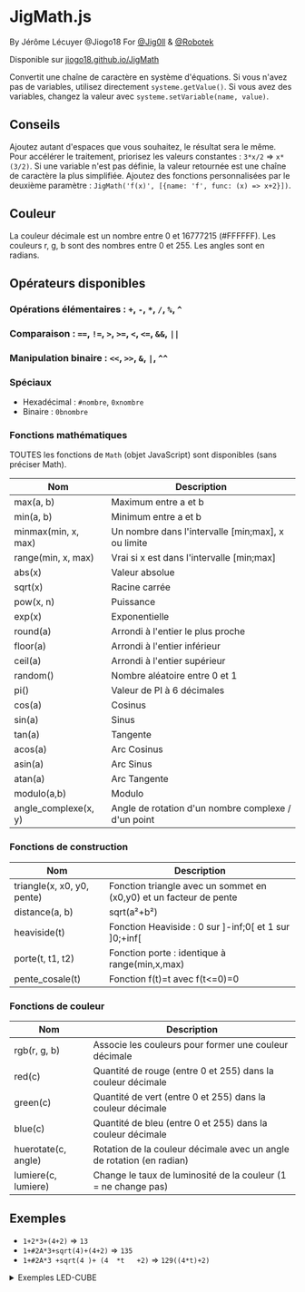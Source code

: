 # JigMath.js

By Jérôme Lécuyer @Jiogo18
For [@Jig0ll](https://github.com/Jiogo18/jig0ll) & [@Robotek](https://github.com/Robotek-Orleans/Led-Cube)

Disponible sur [jiogo18.github.io/JigMath](https://jiogo18.github.io/JigMath/)

Convertit une chaîne de caractère en système d'équations.
Si vous n'avez pas de variables, utilisez directement `systeme.getValue()`.
Si vous avez des variables, changez la valeur avec `systeme.setVariable(name, value)`.

## Conseils

Ajoutez autant d'espaces que vous souhaitez, le résultat sera le même.
Pour accélérer le traitement, priorisez les valeurs constantes : `3*x/2` => `x*(3/2)`.
Si une variable n'est pas définie, la valeur retournée est une chaîne de caractère la plus simplifiée.
Ajoutez des fonctions personnalisées par le deuxième paramètre : `JigMath('f(x)', [{name: 'f', func: (x) => x+2}])`.

## Couleur

La couleur décimale est un nombre entre 0 et 16777215 (#FFFFFF).
Les couleurs r, g, b sont des nombres entre 0 et 255.
Les angles sont en radians.

## Opérateurs disponibles

### Opérations élémentaires : `+`, `-`, `*`, `/`, `%`, `^`
### Comparaison : `==`, `!=`, `>`, `>=`, `<`, `<=`, `&&`, `||`
### Manipulation binaire : `<<`, `>>`, `&`, `|`, `^^`
### Spéciaux
- Hexadécimal : `#nombre`, `0xnombre`
- Binaire : `0bnombre`

### Fonctions mathématiques

TOUTES les fonctions de `Math` (objet JavaScript) sont disponibles (sans préciser Math).

| Nom                  | Description                                         |
| -------------------- | --------------------------------------------------- |
| max(a, b)            | Maximum entre a et b                                |
| min(a, b)            | Minimum entre a et b                                |
| minmax(min, x, max)  | Un nombre dans l'intervalle [min;max], x ou limite  |
| range(min, x, max)   | Vrai si x est dans l'intervalle [min;max]           |
| abs(x)               | Valeur absolue                                      |
| sqrt(x)              | Racine carrée                                       |
| pow(x, n)            | Puissance                                           |
| exp(x)               | Exponentielle                                       |
| round(a)             | Arrondi à l'entier le plus proche                   |
| floor(a)             | Arrondi à l'entier inférieur                        |
| ceil(a)              | Arrondi à l'entier supérieur                        |
| random()             | Nombre aléatoire entre 0 et 1                       |
| pi()                 | Valeur de PI à 6 décimales                          |
| cos(a)               | Cosinus                                             |
| sin(a)               | Sinus                                               |
| tan(a)               | Tangente                                            |
| acos(a)              | Arc Cosinus                                         |
| asin(a)              | Arc Sinus                                           |
| atan(a)              | Arc Tangente                                        |
| modulo(a,b)          | Modulo                                              |
| angle_complexe(x, y) | Angle de rotation d'un nombre complexe / d'un point |

### Fonctions de construction
| Nom                        | Description                                                        |
| -------------------------- | ------------------------------------------------------------------ |
| triangle(x, x0, y0, pente) | Fonction triangle avec un sommet en (x0,y0) et un facteur de pente |
| distance(a, b)             | sqrt(a²+b²)                                                        |
| heaviside(t)               | Fonction Heaviside : 0 sur ]-inf;0[ et 1 sur ]0;+inf[              |
| porte(t, t1, t2)           | Fonction porte : identique à range(min,x,max)                      |
| pente_cosale(t)            | Fonction f(t)=t avec f(t<=0)=0                                     |

### Fonctions de couleur
| Nom                 | Description                                                           |
| ------------------- | --------------------------------------------------------------------- |
| rgb(r, g, b)        | Associe les couleurs pour former une couleur décimale                 |
| red(c)              | Quantité de rouge (entre 0 et 255) dans la couleur décimale           |
| green(c)            | Quantité de vert (entre 0 et 255) dans la couleur décimale            |
| blue(c)             | Quantité de bleu (entre 0 et 255) dans la couleur décimale            |
| huerotate(c, angle) | Rotation de la couleur décimale avec un angle de rotation (en radian) |
| lumiere(c, lumiere) | Change le taux de luminosité de la couleur (1 = ne change pas)        |


## Exemples
* `1+2*3+(4+2)` ⇒ `13`
* `1+#2A*3+sqrt(4)+(4+2)` ⇒ `135`
* `1+#2A*3 +sqrt(4 )+ (4  *t   +2)` ⇒ `129((4*t)+2)`

<details><summary>Exemples LED-CUBE</summary>
<p>
(Si tMax n'est pas précisé, utilisez le nombre d'images importées)

### Couleur unie (cyan)
`#00FFFF`, `tMax = 1`

### Nuances de gris
`rgb(t*255/10,t*255/10,t*255/10)`, `tMax = 10`
`lumiere(#FFFFFF, t/10)`, `tMax = 10`

### Afficher une image ou une série d'images
- Sur l'axe x (en profondeur) : `img(y,z,t)`
- Sur le plan x=0 (devant) : `(x==0) && img(y,z,t)`
- Sur le plan z=7 (au sol) : `(z==7) && img(y,7-x,t)`
- Sur les 2 premiers plans x=0 et x=1 (devant) : `(x<2) && img(y,z,t)`

### Wave (l'image 0 dessine une vague)
`img(y,z+min(8-abs((t-20)-(x-4)),0),0)`, `tMax=40`
`img(y,z+min(triangle(t-x,16,8,1),0),0)`, `tMax=40`

### Image Aléatoire (avec 12 images)
`img(y,z,modulo(t+floor(random()*x*10),12))`

### 2 plans type minecraft (symétrie)
`(range(3, x, 4) && img(y,z,t)) || (range(3, y, 4) && img(x,z,t))`

### 2 plans type minecraft (déphasé), si tMax=12
`(range(3, x, 4) && img(y,z,t)) || (range(3, y, 4) && img(x,z,modulo(t+6,12)))`

### Avance puis recul
`((7-x)==minmax(0,round(triangle(t,50,20,0.5)),7)) && img(y,z,minmax(0,triangle(t,50,40,1),20))`, `tMax=100`

### Robotek rainbow
`(x<2) && huerotate(img(y,z,0), t * 2 * pi() / 60)`, `tMax=60`

### Robotek Tourne (ne rend pas super bien et tourne en continu)
`(x<2) && img(round(3.5+(y-3.5)*cos(t*6.283/30) + (z-3.5)*sin(t*6.283/30)), round(3.5+(z-3.5)*cos(t*6.283/30) - (y-3.5)*sin(t*6.283/30)), 0)`, `tMax=30`

### Radar cyan
`(x<2) && lumiere(#00FFFF, 1-exp(modulo(t*2*pi()/20-angle_complexe(y-3.5, z-3.5), 2*pi()) - pi()/2))`, `tMax=20`

### Cercle_chromatique (face entière)
`(x<2) && huerotate(#FF0000, angle_complexe(y-3.5, z-3.5)-t*2*pi()/20)`, `tMax=20`

### Cercle_chromatique2 (cercle)
`(x<2) && (distance(y-3.5,z-3.5) <= 4) && huerotate(#FF0000, angle_complexe(y-3.5, z-3.5)-t*2*pi()/20)`, `tMax=20`

### Polytech3 (camembert s'ouvre puis se ferme)
`(x<2) &&    range(-2*pi(),    modulo(angle_complexe(y-3.5, z-3.5)+pi(),2*pi())  - (   pente_cosale(t) - pente_cosale(t-20) + pente_cosale(t-40) - pente_cosale(t-60)   )*2*pi()/20   ,  0)    && img(y,z,0)`, `tMax=80`

### fire_decompo_rgb (8 plans : 2 rouges, 2 verts, 2 bleus, 2 rgb)
`rgb(((x<2)||(6<=x))&&red(img(y,z,t)), (range(2, x, 3)||(6<=x))&&green(img(y,z,t)), (range(4, x, 5)||(6<=x))&&blue(img(y,z,t)))`

</p>
</details>
